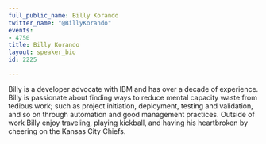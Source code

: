 ```yaml
---
full_public_name: Billy Korando
twitter_name: "@BillyKorando"
events:
- 4750
title: Billy Korando
layout: speaker_bio
id: 2225

---
```

Billy is a developer advocate with IBM and has over a decade of experience. Billy is passionate about finding ways to reduce mental capacity waste from tedious work; such as project initiation, deployment, testing and validation, and so on through automation and good management practices. Outside of work Billy enjoy traveling, playing kickball, and having his heartbroken by cheering on the Kansas City Chiefs.